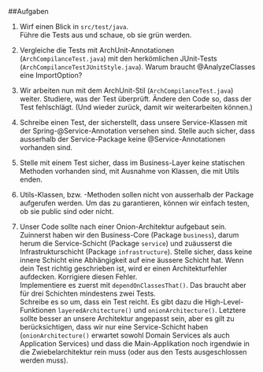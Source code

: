 ##Aufgaben

1. Wirf einen Blick in `src/test/java`.  
Führe die Tests aus und schaue, ob sie grün werden.  

2. Vergleiche die Tests mit ArchUnit-Annotationen (`ArchCompilanceTest.java`) mit den herkömlichen JUnit-Tests (`ArchCompilanceTestJUnitStyle.java`).
Warum braucht @AnalyzeClasses eine ImportOption?  

3. Wir arbeiten nun mit dem ArchUnit-Stil (`ArchCompilanceTest.java`)  weiter. 
Studiere, was der Test überprüft. Ändere den Code so, dass der Test fehlschlägt.
(Und wieder zurück, damit wir weiterarbeiten können.) 

4. Schreibe einen Test, der sicherstellt, dass unsere Service-Klassen mit der Spring-@Service-Annotation versehen sind.
Stelle auch sicher, dass ausserhalb der Service-Package keine @Service-Annotationen vorhanden sind.

5. Stelle mit einem Test sicher, dass im Business-Layer keine statischen Methoden vorhanden sind, mit Ausnahme von Klassen, die mit Utils enden.  

6. Utils-Klassen, bzw. -Methoden sollen nicht von ausserhalb der Package aufgerufen werden. Um das zu garantieren, 
können wir einfach testen, ob sie public sind oder nicht.   

7. Unser Code sollte nach einer Onion-Architektur aufgebaut sein. 
Zuinnerst haben wir den Business-Core (Package `business`), darum herum die Service-Schicht
(Package `service`) und zuäusserst die Infrastrukturschicht (Package `infrastructure`). 
Stelle sicher, dass keine innere Schicht eine Abhängigkeit auf eine äussere Schicht hat.
Wenn dein Test richtig geschrieben ist, wird er einen Architekturfehler aufdecken. Korrigiere diesen Fehler.   
Implementiere es zuerst mit `dependOnClassesThat()`. Das braucht aber für drei Schichten mindestens zwei Tests.  
Schreibe es so um, dass ein Test reicht. Es gibt dazu die High-Level-Funktionen `layeredArchitecture()`  und `onionArchitecture()`.
Letztere sollte besser an unsere Architektur angepasst sein, aber es gilt zu berücksichtigen, dass wir nur eine Service-Schicht haben 
(`onionArchitecture()` erwartet sowohl Domain Services als auch Application Services) und dass die Main-Applikation noch irgendwie
 in die Zwiebelarchitektur rein muss (oder aus den Tests ausgeschlossen werden muss).
  
 
 
  

 